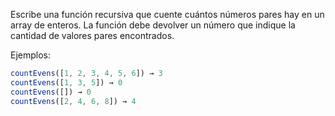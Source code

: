 Escribe una función recursiva que cuente cuántos números pares hay en un array de enteros.
La función debe devolver un número que indique la cantidad de valores pares encontrados.

Ejemplos:

```js
countEvens([1, 2, 3, 4, 5, 6]) → 3
countEvens([1, 3, 5]) → 0
countEvens([]) → 0
countEvens([2, 4, 6, 8]) → 4
```
